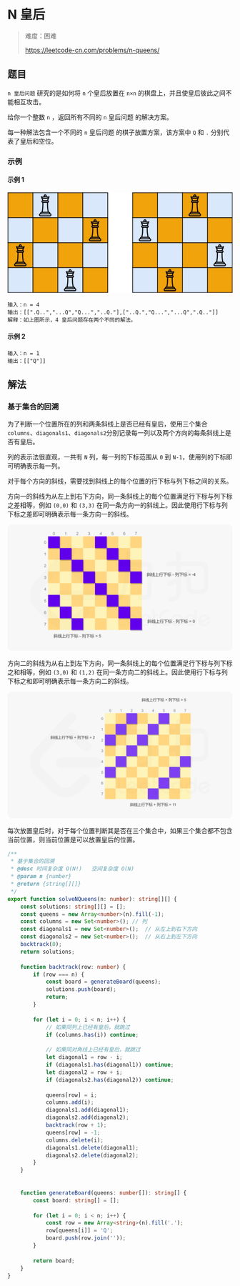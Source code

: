 # N 皇后

> 难度：困难
>
> https://leetcode-cn.com/problems/n-queens/

## 题目

`n 皇后问题` 研究的是如何将 `n` 个皇后放置在 `n×n` 的棋盘上，并且使皇后彼此之间不能相互攻击。

给你一个整数 `n` ，返回所有不同的 `n` 皇后问题 的解决方案。

每一种解法包含一个不同的 `n` 皇后问题 的棋子放置方案，该方案中 `Q` 和 `.` 分别代表了皇后和空位。

### 示例

#### 示例 1

![n-queens-1](../../assets/images/problemset/n-queens-1.jpg)

```
输入：n = 4
输出：[[".Q..","...Q","Q...","..Q."],["..Q.","Q...","...Q",".Q.."]]
解释：如上图所示，4 皇后问题存在两个不同的解法。
```

#### 示例 2

```
输入：n = 1
输出：[["Q"]]
```

## 解法

### 基于集合的回溯

为了判断一个位置所在的列和两条斜线上是否已经有皇后，使用三个集合`columns`、`diagonals1`、`diagonals2`分别记录每一列以及两个方向的每条斜线上是否有皇后。

列的表示法很直观，一共有 `N` 列，每一列的下标范围从 `0` 到 `N-1`，使用列的下标即可明确表示每一列。

对于每个方向的斜线，需要找到斜线上的每个位置的行下标与列下标之间的关系。

方向一的斜线为从左上到右下方向，同一条斜线上的每个位置满足行下标与列下标之差相等，例如 `(0,0)` 和 `(3,3)` 在同一条方向一的斜线上。因此使用行下标与列下标之差即可明确表示每一条方向一的斜线。

![n-queens-2](../../assets/images/problemset/n-queens-2.png)

方向二的斜线为从右上到左下方向，同一条斜线上的每个位置满足行下标与列下标之和相等，例如 `(3,0)` 和 `(1,2)` 在同一条方向二的斜线上。因此使用行下标与列下标之和即可明确表示每一条方向二的斜线。

![n-queens-3](../../assets/images/problemset/n-queens-3.png)

每次放置皇后时，对于每个位置判断其是否在三个集合中，如果三个集合都不包含当前位置，则当前位置是可以放置皇后的位置。

```typescript
/**
 * 基于集合的回溯
 * @desc 时间复杂度 O(N!)   空间复杂度 O(N)
 * @param n {number}
 * @return {string[][]}
 */
export function solveNQueens(n: number): string[][] {
    const solutions: string[][] = [];
    const queens = new Array<number>(n).fill(-1);
    const columns = new Set<number>(); // 列
    const diagonals1 = new Set<number>();  // 从左上到右下方向
    const diagonals2 = new Set<number>();  // 从右上到左下方向
    backtrack(0);
    return solutions;

    function backtrack(row: number) {
        if (row === n) {
            const board = generateBoard(queens);
            solutions.push(board);
            return;
        }

        for (let i = 0; i < n; i++) {
            // 如果同列上已经有皇后，就跳过
            if (columns.has(i)) continue;

            // 如果同对角线上已经有皇后，就跳过
            let diagonal1 = row - i;
            if (diagonals1.has(diagonal1)) continue;
            let diagonal2 = row + i;
            if (diagonals2.has(diagonal2)) continue;

            queens[row] = i;
            columns.add(i);
            diagonals1.add(diagonal1);
            diagonals2.add(diagonal2);
            backtrack(row + 1);
            queens[row] = -1;
            columns.delete(i);
            diagonals1.delete(diagonal1);
            diagonals2.delete(diagonal2);
        }
    }


    function generateBoard(queens: number[]): string[] {
        const board: string[] = [];

        for (let i = 0; i < n; i++) {
            const row = new Array<string>(n).fill('.');
            row[queens[i]] = 'Q';
            board.push(row.join(''));
        }

        return board;
    }
}
```